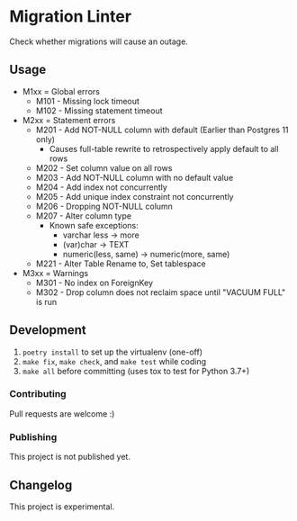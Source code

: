 # Migration Linter

Check whether migrations will cause an outage.

## Usage

* M1xx = Global errors
    * M101 - Missing lock timeout
    * M102 - Missing statement timeout
* M2xx = Statement errors
    * M201 - Add NOT-NULL column with default (Earlier than Postgres 11 only)
        * Causes full-table rewrite to retrospectively apply default to all rows
    * M202 - Set column value on all rows
    * M203 - Add NOT-NULL column with no default value
    * M204 - Add index not concurrently
    * M205 - Add unique index constraint not concurrently
    * M206 - Dropping NOT-NULL column
    * M207 - Alter column type
        * Known safe exceptions:
            * varchar less -> more
            * (var)char -> TEXT
            * numeric(less, same) -> numeric(more, same)
    * M221 - Alter Table Rename to, Set tablespace
* M3xx = Warnings
    * M301 - No index on ForeignKey
    * M302 - Drop column does not reclaim space until "VACUUM FULL" is run


## Development

1. `poetry install` to set up the virtualenv (one-off)
2. `make fix`, `make check`, and `make test` while coding
3. `make all` before committing (uses tox to test for Python 3.7+)

### Contributing

Pull requests are welcome :)

### Publishing

This project is not published yet.

## Changelog

This project is experimental.
